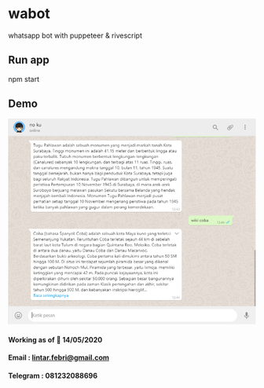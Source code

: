# wabot
whatsapp bot with puppeteer & rivescript 

## Run app 
npm start

## Demo 
![Screenshot](demo.png)


#### Working as of 📅 14/05/2020

#### Email    : lintar.febri@gmail.com
#### Telegram : 081232088696
